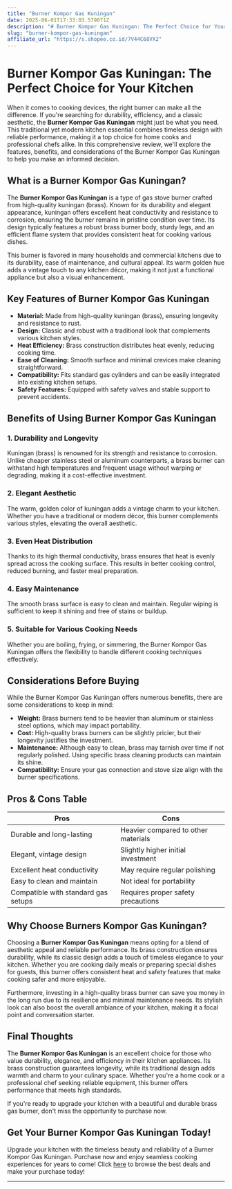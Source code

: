 ```yaml
---
title: "Burner Kompor Gas Kuningan"
date: 2025-06-01T17:33:03.579071Z
description: "# Burner Kompor Gas Kuningan: The Perfect Choice for Your Kitchen..."
slug: "burner-kompor-gas-kuningan"
affiliate_url: "https://s.shopee.co.id/7V44C68VX2"
---
```

# Burner Kompor Gas Kuningan: The Perfect Choice for Your Kitchen

When it comes to cooking devices, the right burner can make all the difference. If you're searching for durability, efficiency, and a classic aesthetic, the **Burner Kompor Gas Kuningan** might just be what you need. This traditional yet modern kitchen essential combines timeless design with reliable performance, making it a top choice for home cooks and professional chefs alike. In this comprehensive review, we'll explore the features, benefits, and considerations of the Burner Kompor Gas Kuningan to help you make an informed decision.

## What is a Burner Kompor Gas Kuningan?

The **Burner Kompor Gas Kuningan** is a type of gas stove burner crafted from high-quality kuningan (brass). Known for its durability and elegant appearance, kuningan offers excellent heat conductivity and resistance to corrosion, ensuring the burner remains in pristine condition over time. Its design typically features a robust brass burner body, sturdy legs, and an efficient flame system that provides consistent heat for cooking various dishes.

This burner is favored in many households and commercial kitchens due to its durability, ease of maintenance, and cultural appeal. Its warm golden hue adds a vintage touch to any kitchen décor, making it not just a functional appliance but also a visual enhancement.

## Key Features of Burner Kompor Gas Kuningan

- **Material:** Made from high-quality kuningan (brass), ensuring longevity and resistance to rust.
- **Design:** Classic and robust with a traditional look that complements various kitchen styles.
- **Heat Efficiency:** Brass construction distributes heat evenly, reducing cooking time.
- **Ease of Cleaning:** Smooth surface and minimal crevices make cleaning straightforward.
- **Compatibility:** Fits standard gas cylinders and can be easily integrated into existing kitchen setups.
- **Safety Features:** Equipped with safety valves and stable support to prevent accidents.

## Benefits of Using Burner Kompor Gas Kuningan

### 1. Durability and Longevity

Kuningan (brass) is renowned for its strength and resistance to corrosion. Unlike cheaper stainless steel or aluminum counterparts, a brass burner can withstand high temperatures and frequent usage without warping or degrading, making it a cost-effective investment.

### 2. Elegant Aesthetic

The warm, golden color of kuningan adds a vintage charm to your kitchen. Whether you have a traditional or modern décor, this burner complements various styles, elevating the overall aesthetic.

### 3. Even Heat Distribution

Thanks to its high thermal conductivity, brass ensures that heat is evenly spread across the cooking surface. This results in better cooking control, reduced burning, and faster meal preparation.

### 4. Easy Maintenance

The smooth brass surface is easy to clean and maintain. Regular wiping is sufficient to keep it shining and free of stains or buildup.

### 5. Suitable for Various Cooking Needs

Whether you are boiling, frying, or simmering, the Burner Kompor Gas Kuningan offers the flexibility to handle different cooking techniques effectively.

## Considerations Before Buying

While the Burner Kompor Gas Kuningan offers numerous benefits, there are some considerations to keep in mind:

- **Weight:** Brass burners tend to be heavier than aluminum or stainless steel options, which may impact portability.
- **Cost:** High-quality brass burners can be slightly pricier, but their longevity justifies the investment.
- **Maintenance:** Although easy to clean, brass may tarnish over time if not regularly polished. Using specific brass cleaning products can maintain its shine.
- **Compatibility:** Ensure your gas connection and stove size align with the burner specifications.

## Pros & Cons Table

| Pros                               | Cons                                    |
|------------------------------------|-----------------------------------------|
| Durable and long-lasting        | Heavier compared to other materials   |
| Elegant, vintage design          | Slightly higher initial investment  |
| Excellent heat conductivity      | May require regular polishing        |
| Easy to clean and maintain       | Not ideal for portability             |
| Compatible with standard gas setups | Requires proper safety precautions  |

## Why Choose Burners Kompor Gas Kuningan?

Choosing a **Burner Kompor Gas Kuningan** means opting for a blend of aesthetic appeal and reliable performance. Its brass construction ensures durability, while its classic design adds a touch of timeless elegance to your kitchen. Whether you are cooking daily meals or preparing special dishes for guests, this burner offers consistent heat and safety features that make cooking safer and more enjoyable.

Furthermore, investing in a high-quality brass burner can save you money in the long run due to its resilience and minimal maintenance needs. Its stylish look can also boost the overall ambiance of your kitchen, making it a focal point and conversation starter.

## Final Thoughts

The **Burner Kompor Gas Kuningan** is an excellent choice for those who value durability, elegance, and efficiency in their kitchen appliances. Its brass construction guarantees longevity, while its traditional design adds warmth and charm to your culinary space. Whether you're a home cook or a professional chef seeking reliable equipment, this burner offers performance that meets high standards.

If you're ready to upgrade your kitchen with a beautiful and durable brass gas burner, don't miss the opportunity to purchase now.

## Get Your Burner Kompor Gas Kuningan Today!

Upgrade your kitchen with the timeless beauty and reliability of a Burner Kompor Gas Kuningan. Purchase now and enjoy seamless cooking experiences for years to come! Click [here](https://s.shopee.co.id/7V44C68VX2) to browse the best deals and make your purchase today!

---